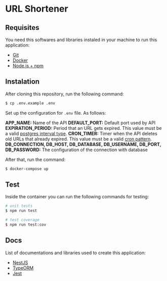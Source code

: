 # URL Shortener

## Requisites

You need this softwares and libraries instaled in your machine to run this application:

- [Git](https://git-scm.com/download)
- [Docker](https://docs.docker.com/)
- [Node.js + npm](https://nodejs.org/en/)

## Instalation

After cloning this repository, run the following command:

```bash
$ cp .env.example .env
```

Set up the configuration for `.env` file. As follows:

**APP_NAME:** Name of the API
**DEFAULT_PORT:** Default port used by API
**EXPIRATION_PERIOD:** Period that an URL gets expired. This value must be a valid [postgres interval type](https://www.postgresql.org/docs/9.1/datatype-datetime.html).
**CRON_TIMER:** Timer when the API deletes old URLs that already expired. This value must be a valid [cron pattern](https://docs.nestjs.com/techniques/task-scheduling).
**DB_CONNECTION, DB_HOST, DB_DATABASE, DB_USERNAME, DB_PORT, DB_PASSWORD:** The configuration of the connection with database

After that, run the command:

```bash
$ docker-compose up
```

## Test

Inside the container you can run the following commands for testing:

```bash
# unit tests
$ npm run test

# test coverage
$ npm run test:cov
```

## Docs

List of documentations and libraries used to create this application:

- [NestJS](https://docs.nestjs.com/)
- [TypeORM](https://typeorm.io/#/)
- [Jest](https://jestjs.io/)
